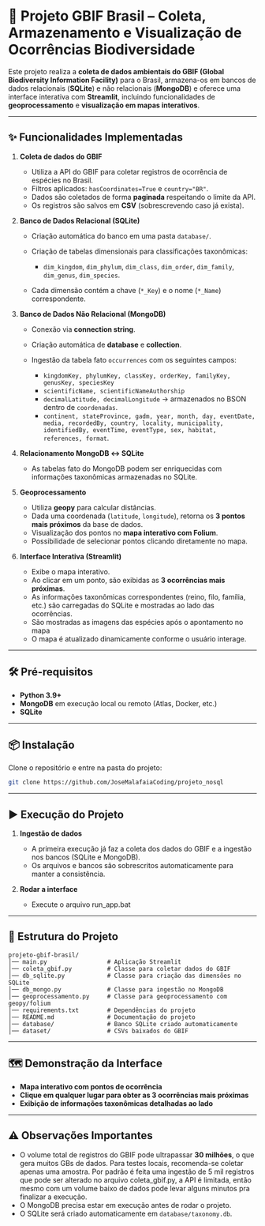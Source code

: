 # 🌱 Projeto GBIF Brasil – Coleta, Armazenamento e Visualização de Ocorrências Biodiversidade

Este projeto realiza a **coleta de dados ambientais do GBIF (Global Biodiversity Information Facility)** para o Brasil, armazena-os em bancos de dados relacionais (**SQLite**) e não relacionais (**MongoDB**) e oferece uma interface interativa com **Streamlit**, incluindo funcionalidades de **geoprocessamento** e **visualização em mapas interativos**.

---

## ✨ Funcionalidades Implementadas

1. **Coleta de dados do GBIF**

   * Utiliza a API do GBIF para coletar registros de ocorrência de espécies no Brasil.
   * Filtros aplicados: `hasCoordinates=True` e `country="BR"`.
   * Dados são coletados de forma **paginada** respeitando o limite da API.
   * Os registros são salvos em **CSV** (sobrescrevendo caso já exista).

2. **Banco de Dados Relacional (SQLite)**

   * Criação automática do banco em uma pasta `database/`.
   * Criação de tabelas dimensionais para classificações taxonômicas:

     * `dim_kingdom`, `dim_phylum`, `dim_class`, `dim_order`, `dim_family`, `dim_genus`, `dim_species`.
   * Cada dimensão contém a chave (`*_Key`) e o nome (`*_Name`) correspondente.

3. **Banco de Dados Não Relacional (MongoDB)**

   * Conexão via **connection string**.
   * Criação automática de **database** e **collection**.
   * Ingestão da tabela fato `occurrences` com os seguintes campos:

     * `kingdomKey, phylumKey, classKey, orderKey, familyKey, genusKey, speciesKey`
     * `scientificName, scientificNameAuthorship`
     * `decimalLatitude, decimalLongitude` → armazenados no BSON dentro de `coordenadas`.
     * `continent, stateProvince, gadm, year, month, day, eventDate, media, recordedBy, country, locality, municipality, identifiedBy, eventTime, eventType, sex, habitat, references, format`.

4. **Relacionamento MongoDB ↔ SQLite**

   * As tabelas fato do MongoDB podem ser enriquecidas com informações taxonômicas armazenadas no SQLite.

5. **Geoprocessamento**

   * Utiliza **geopy** para calcular distâncias.
   * Dada uma coordenada (`latitude`, `longitude`), retorna os **3 pontos mais próximos** da base de dados.
   * Visualização dos pontos no **mapa interativo com Folium**.
   * Possibilidade de selecionar pontos clicando diretamente no mapa.

6. **Interface Interativa (Streamlit)**

   * Exibe o mapa interativo.
   * Ao clicar em um ponto, são exibidas as **3 ocorrências mais próximas**.
   * As informações taxonômicas correspondentes (reino, filo, família, etc.) são carregadas do SQLite e mostradas ao lado das ocorrências.
   * São mostradas as imagens das espécies após o apontamento no mapa
   * O mapa é atualizado dinamicamente conforme o usuário interage.

---

## 🛠️ Pré-requisitos

* **Python 3.9+**
* **MongoDB** em execução local ou remoto (Atlas, Docker, etc.)
* **SQLite**

---

## 📦 Instalação

Clone o repositório e entre na pasta do projeto:

```bash
git clone https://github.com/JoseMalafaiaCoding/projeto_nosql
```
---

## ▶️ Execução do Projeto

1. **Ingestão de dados**

   * A primeira execução já faz a coleta dos dados do GBIF e a ingestão nos bancos (SQLite e MongoDB).
   * Os arquivos e bancos são sobrescritos automaticamente para manter a consistência.

2. **Rodar a interface**

   * Execute o arquivo run_app.bat

---

## 📂 Estrutura do Projeto

```
projeto-gbif-brasil/
│── main.py                 # Aplicação Streamlit
│── coleta_gbif.py          # Classe para coletar dados do GBIF
│── db_sqlite.py            # Classe para criação das dimensões no SQLite
│── db_mongo.py             # Classe para ingestão no MongoDB
│── geoprocessamento.py     # Classe para geoprocessamento com geopy/folium
│── requirements.txt        # Dependências do projeto
│── README.md               # Documentação do projeto
│── database/               # Banco SQLite criado automaticamente
│── dataset/                # CSVs baixados do GBIF
```

---

## 🗺️ Demonstração da Interface

* **Mapa interativo com pontos de ocorrência**
* **Clique em qualquer lugar para obter as 3 ocorrências mais próximas**
* **Exibição de informações taxonômicas detalhadas ao lado**

---

## ⚠️ Observações Importantes

* O volume total de registros do GBIF pode ultrapassar **30 milhões**, o que gera muitos GBs de dados. Para testes locais, recomenda-se coletar apenas uma amostra. Por padrão é feita uma ingestão de 5 mil registros que pode ser alterado no arquivo coleta_gbif.py, a API é limitada, então mesmo com um volume baixo de dados pode levar alguns minutos pra finalizar a execução.
* O MongoDB precisa estar em execução antes de rodar o projeto.
* O SQLite será criado automaticamente em `database/taxonomy.db`.